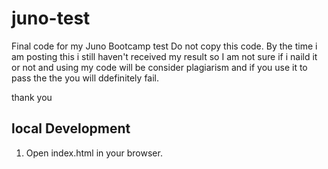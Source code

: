 # juno-test
Final code for my Juno Bootcamp test
Do not copy this code.
By the time i am posting this i still haven't received my result so I am not sure if i naild it or not and using my code will be consider plagiarism and if you use it to pass the the you will ddefinitely fail.

thank you

## local Development
1. Open index.html in your browser.